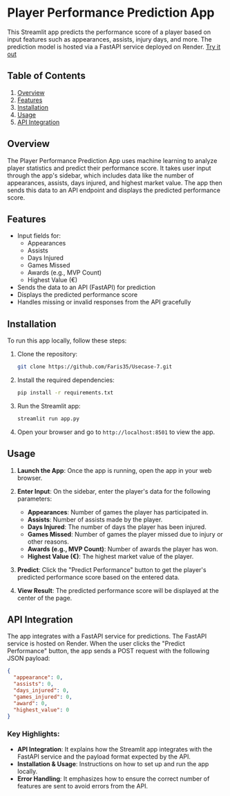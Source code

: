 # Player Performance Prediction App

This Streamlit app predicts the performance score of a player based on input features such as appearances, assists, injury days, and more. The prediction model is hosted via a FastAPI service deployed on Render.
[Try it out](https://player-position-prediction.streamlit.app/)
## Table of Contents

1. [Overview](#overview)
2. [Features](#features)
3. [Installation](#installation)
4. [Usage](#usage)
5. [API Integration](#api-integration)

## Overview

The Player Performance Prediction App uses machine learning to analyze player statistics and predict their performance score. It takes user input through the app's sidebar, which includes data like the number of appearances, assists, days injured, and highest market value. The app then sends this data to an API endpoint and displays the predicted performance score.

## Features

- Input fields for:
  - Appearances
  - Assists
  - Days Injured
  - Games Missed
  - Awards (e.g., MVP Count)
  - Highest Value (€)
- Sends the data to an API (FastAPI) for prediction
- Displays the predicted performance score
- Handles missing or invalid responses from the API gracefully

## Installation

To run this app locally, follow these steps:

1. Clone the repository:
    ```bash
    git clone https://github.com/Faris35/Usecase-7.git
    ```

2. Install the required dependencies:
    ```bash
    pip install -r requirements.txt
    ```

3. Run the Streamlit app:
    ```bash
    streamlit run app.py
    ```

4. Open your browser and go to `http://localhost:8501` to view the app.

## Usage

1. **Launch the App**: Once the app is running, open the app in your web browser.
2. **Enter Input**: On the sidebar, enter the player's data for the following parameters:
   - **Appearances**: Number of games the player has participated in.
   - **Assists**: Number of assists made by the player.
   - **Days Injured**: The number of days the player has been injured.
   - **Games Missed**: Number of games the player missed due to injury or other reasons.
   - **Awards (e.g., MVP Count)**: Number of awards the player has won.
   - **Highest Value (€)**: The highest market value of the player.

3. **Predict**: Click the "Predict Performance" button to get the player's predicted performance score based on the entered data.

4. **View Result**: The predicted performance score will be displayed at the center of the page.

## API Integration

The app integrates with a FastAPI service for predictions. The FastAPI service is hosted on Render. When the user clicks the "Predict Performance" button, the app sends a POST request with the following JSON payload:

```json
{
  "appearance": 0,
  "assists": 0,
  "days_injured": 0,
  "games_injured": 0,
  "award": 0,
  "highest_value": 0
}
```

### Key Highlights:
- **API Integration**: It explains how the Streamlit app integrates with the FastAPI service and the payload format expected by the API.
- **Installation & Usage**: Instructions on how to set up and run the app locally.
- **Error Handling**: It emphasizes how to ensure the correct number of features are sent to avoid errors from the API.

